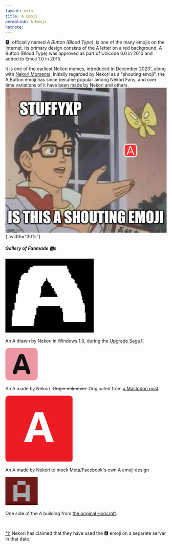 ```yaml
---
layout: main
title: A Emoji
permalink: A_Emoji
hatnote:
---
```


🅰️, officially named *A Button (Blood Type)*, is one of the many emojis on the Internet. Its primary design consists of the A letter on a red background. A Button (Blood Type) was approved as part of Unicode 6.0 in 2010 and added to Emoji 1.0 in 2015.

It is one of the earliest Nekori memes, introduced in December 2023[&sup1;](#notec1), along with [Nekori Moments](Nekori_Moments). Initially regarded by Nekori as a "shouting emoji", the A Button emoji has since became popular among Nekori Fans, and over time variations of it have been made by Nekori and others.
![](resources/img/articles/a_emoji/1.jpg){: width="30%"}

##### Gallery of Fanmade 🅰️s
<div id="gallery-box">
   <div class="container">
        <img src="resources/img/articles/a_emoji/a_win1.png">
        <p id="caption">An A drawn by Nekori in Windows 1.0, during the <a href="https://www.youtube.com/watch?v=RS0vMHF5k8s">Upgrade Saga II</a></p>
   </div>
    <div class="container">
        <img src="resources/img/articles/a_emoji/a_evil.webp" width="20%">
        <p id="caption">An A made by Nekori. <s>Origin unknown.</s> Originated from <a href="https://wetdry.world/@horibyte/114055695481022637">a Mastodon post</a>.</p>
    </div>
    <div class="container">
        <img src="resources/img/articles/a_emoji/a_stuffy.png">
        <p id="caption">An A made by Nekori to mock Meta/Facebook's own A emoji design</p>
    </div>
    <div class="container">
        <img src="resources/img/articles/a_emoji/a_horicraft.png" width="20%">
        <p id="caption">One side of the A building from <a href="https://horibyte.is-a.dev/wiki/Horicraft/">the original Horicraft</a>.</p>
    </div></div>
<p>&nbsp;</p>
<p id="note"><a href="#notec1" id="notec1">&sup1;<span></span>&uparrow;</a> Nekori has claimed that they have used the 🅰️ emoji on a separate server in that date.</p>

